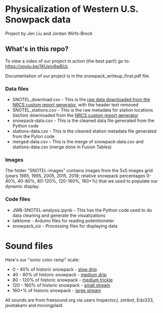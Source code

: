 # Physicalization of Western U.S. Snowpack data

Project by Jen Liu and Jordan Wirfs-Brock

## What's in this repo?

To view a video of our project in action (the best part!) go to: https://youtu.be/1KUeiy6wBUc

Documentation of our project is in the snowpack_writeup_final.pdf file.

### Data files
* SNOTEL_download.csv - This is the [raw data downloaded from the NRCS custom report generator](https://wcc.sc.egov.usda.gov/reportGenerator/view_csv/customMultiTimeSeriesGroupByStationReport/monthly/start_of_period/network=%22SNTL%22%20AND%20element=%22WTEQ%22%20AND%20outServiceDate=%222100-01-01%22|name/POR_BEGIN,POR_END:M|3/stationId,name,WTEQ::pctOfNormal_1981), with the header text removed
* SNOTEL_stations.csv - This is the raw metadata for station locations (lat/lon) downloaded from the [NRCS custom report generator](https://wcc.sc.egov.usda.gov/reportGenerator/view/customMultiTimeSeriesGroupByStationReport/daily/start_of_period/network=%22SNTL%22%20AND%20outServiceDate=%222100-01-01%22%7Cname/0,0/stationId,name,elevation,latitude,longitude?fitToScreen=false)
* snowpack-data.csv - This is the cleaned data file generated from the Python code
* stations-data.csv - This is the cleaned station metadata file generated from the Pyton code
* merged-data.csv - This is the merge of snowpack-data.csv and stations-data.csv (merge done in Fusion Tables)

### Images
The folder "SNOTEL-images" contains images from the 5x5 images grid (years 1985, 1995, 2005, 2015, 2018; relative snowpack percentages 0-40%, 40-80%, 80-120%, 120-160%, 160+%) that we used to populate our dynamic display.

### Code files
* JWB-SNOTEL-analysis.ipynb - This has the Python code used to do data cleaning and generate the visualizations
* talktome - Arduino files for reading potentiometer
* snowpack_viz - Processing files for displaying data

# Sound files
Here's our "sonic color ramp" scale:
* 0 - 40% of historic snowpack - [slow drip](https://freesound.org/people/InspectorJ/sounds/271334/)
* 40 - 80% of historic snowpack - [medium drip](https://freesound.org/people/zimbot/sounds/395181/)
* 80 - 120% of historic snowpack - [medium trickle](https://freesound.org/people/Edo333/sounds/396060/)
* 120 - 160% of historic snowpack - [small stream](https://freesound.org/people/javetakami/sounds/197088/)
* 160+% of historic snowpack - [large stream](https://freesound.org/people/movingplaid/sounds/165287/)

All sounds are from freesound.org via users InspectorJ, zimbot, Edo333, javetakami and movingplaid.
